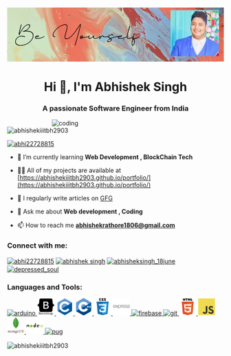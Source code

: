 ![logo](https://github.com/abhishekiiitbh2903/abhishekiiitbh2903/blob/main/Untitled%20design.png)
<h1 align="center">Hi 👋, I'm Abhishek Singh</h1>
<h3 align="center">A passionate Software Engineer from India</h3>
<img align="right" alt="coding" width="400" src="https://camo.githubusercontent.com/cae12fddd9d6982901d82580bdf321d81fb299141098ca1c2d4891870827bf17/68747470733a2f2f6d69726f2e6d656469756d2e636f6d2f6d61782f313336302f302a37513379765349765f7430696f4a2d5a2e676966">

<p align="left"> <img src="https://komarev.com/ghpvc/?username=abhishekiiitbh2903&label=Profile%20views&color=0e75b6&style=flat" alt="abhishekiiitbh2903" /> </p>

<p align="left"> <a href="https://twitter.com/abhi22728815" target="blank"><img src="https://img.shields.io/twitter/follow/abhi22728815?logo=twitter&style=for-the-badge" alt="abhi22728815" /></a> </p>

- 🌱 I’m currently learning **Web Development , BlockChain Tech**

- 👨‍💻 All of my projects are available at [https://abhishekiiitbh2903.github.io/portfolio/](https://abhishekiiitbh2903.github.io/portfolio/)

- 📝 I regularly write articles on [GFG](GFG)

- 💬 Ask me about **Web development , Coding**

- 📫 How to reach me **abhishekrathore1806@gmail.com**

<h3 align="left">Connect with me:</h3>
<p align="left">
<a href="https://twitter.com/abhi22728815" target="blank"><img align="center" src="https://raw.githubusercontent.com/rahuldkjain/github-profile-readme-generator/master/src/images/icons/Social/twitter.svg" alt="abhi22728815" height="30" width="40" /></a>
<a href="https://fb.com/abhishek singh" target="blank"><img align="center" src="https://raw.githubusercontent.com/rahuldkjain/github-profile-readme-generator/master/src/images/icons/Social/facebook.svg" alt="abhishek singh" height="30" width="40" /></a>
<a href="https://www.codechef.com/users/abhisheksingh_18june" target="blank"><img align="center" src="https://cdn.jsdelivr.net/npm/simple-icons@3.1.0/icons/codechef.svg" alt="abhisheksingh_18june" height="30" width="40" /></a>
<a href="https://auth.geeksforgeeks.org/user/depressed_soul" target="blank"><img align="center" src="https://raw.githubusercontent.com/rahuldkjain/github-profile-readme-generator/master/src/images/icons/Social/geeks-for-geeks.svg" alt="depressed_soul" height="30" width="40" /></a>
</p>

<h3 align="left">Languages and Tools:</h3>
<p align="left"> <a href="https://www.arduino.cc/" target="_blank" rel="noreferrer"> <img src="https://cdn.worldvectorlogo.com/logos/arduino-1.svg" alt="arduino" width="40" height="40"/> </a> <a href="https://getbootstrap.com" target="_blank" rel="noreferrer"> <img src="https://raw.githubusercontent.com/devicons/devicon/master/icons/bootstrap/bootstrap-plain-wordmark.svg" alt="bootstrap" width="40" height="40"/> </a> <a href="https://www.cprogramming.com/" target="_blank" rel="noreferrer"> <img src="https://raw.githubusercontent.com/devicons/devicon/master/icons/c/c-original.svg" alt="c" width="40" height="40"/> </a> <a href="https://www.w3schools.com/cpp/" target="_blank" rel="noreferrer"> <img src="https://raw.githubusercontent.com/devicons/devicon/master/icons/cplusplus/cplusplus-original.svg" alt="cplusplus" width="40" height="40"/> </a> <a href="https://www.w3schools.com/css/" target="_blank" rel="noreferrer"> <img src="https://raw.githubusercontent.com/devicons/devicon/master/icons/css3/css3-original-wordmark.svg" alt="css3" width="40" height="40"/> </a> <a href="https://expressjs.com" target="_blank" rel="noreferrer"> <img src="https://raw.githubusercontent.com/devicons/devicon/master/icons/express/express-original-wordmark.svg" alt="express" width="40" height="40"/> </a> <a href="https://firebase.google.com/" target="_blank" rel="noreferrer"> <img src="https://www.vectorlogo.zone/logos/firebase/firebase-icon.svg" alt="firebase" width="40" height="40"/> </a> <a href="https://git-scm.com/" target="_blank" rel="noreferrer"> <img src="https://www.vectorlogo.zone/logos/git-scm/git-scm-icon.svg" alt="git" width="40" height="40"/> </a> <a href="https://www.w3.org/html/" target="_blank" rel="noreferrer"> <img src="https://raw.githubusercontent.com/devicons/devicon/master/icons/html5/html5-original-wordmark.svg" alt="html5" width="40" height="40"/> </a> <a href="https://developer.mozilla.org/en-US/docs/Web/JavaScript" target="_blank" rel="noreferrer"> <img src="https://raw.githubusercontent.com/devicons/devicon/master/icons/javascript/javascript-original.svg" alt="javascript" width="40" height="40"/> </a> <a href="https://www.mongodb.com/" target="_blank" rel="noreferrer"> <img src="https://raw.githubusercontent.com/devicons/devicon/master/icons/mongodb/mongodb-original-wordmark.svg" alt="mongodb" width="40" height="40"/> </a> <a href="https://nodejs.org" target="_blank" rel="noreferrer"> <img src="https://raw.githubusercontent.com/devicons/devicon/master/icons/nodejs/nodejs-original-wordmark.svg" alt="nodejs" width="40" height="40"/> </a> <a href="https://pugjs.org" target="_blank" rel="noreferrer"> <img src="https://cdn.worldvectorlogo.com/logos/pug.svg" alt="pug" width="40" height="40"/> </a> </p>

<!-- <p><img align="left" src="https://github-readme-stats.vercel.app/api/top-langs?username=abhishekiiitbh2903&show_icons=true&locale=en&layout=compact" alt="abhishekiiitbh2903" /></p>

<p>&nbsp;<img align="center" src="https://github-readme-stats.vercel.app/api?username=abhishekiiitbh2903&show_icons=true&locale=en" alt="abhishekiiitbh2903" /></p>
 -->
<p><img align="center" src="https://github-readme-streak-stats.herokuapp.com/?user=abhishekiiitbh2903&" alt="abhishekiiitbh2903" /></p>
